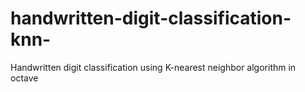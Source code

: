 # handwritten-digit-classification-knn-
Handwritten digit classification using K-nearest neighbor algorithm in octave 
